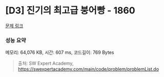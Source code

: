 # [D3] 진기의 최고급 붕어빵 - 1860 

[문제 링크](https://swexpertacademy.com/main/code/problem/problemDetail.do?contestProbId=AV5LsaaqDzYDFAXc) 

### 성능 요약

메모리: 64,076 KB, 시간: 607 ms, 코드길이: 769 Bytes



> 출처: SW Expert Academy, https://swexpertacademy.com/main/code/problem/problemList.do